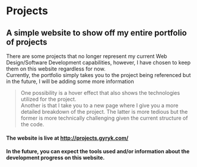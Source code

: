 # Projects
## A simple website to show off my entire portfolio of projects

There are some projects that no longer represent my current Web Design/Software Development capabilities, however, I have chosen to keep them on this website regardless for now.
<br>
Currently, the portfolio simply takes you to the project being referenced but in the future, I will be adding some more information <br>
>  One possibility is a hover effect that also shows the technologies utilized for the project.
> <br>
> Another is that I take you to a new page where I give you a more detailed breakdown of the project. The latter is more tedious but the former is more technically challenging given the current structure of the code.

#### The website is live at http://projects.gyryk.com/

#### In the future, you can expect the tools used and/or information about the development progress on this website.
